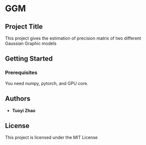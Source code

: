 # GGM
## Project Title

This project gives the estimation of precision matrix of two different Gaussian Graphic models

## Getting Started

### Prerequisites

You need numpy, pytorch, and GPU core.

## Authors

* **Tuoyi Zhao**

## License

This project is licensed under the MIT License 
